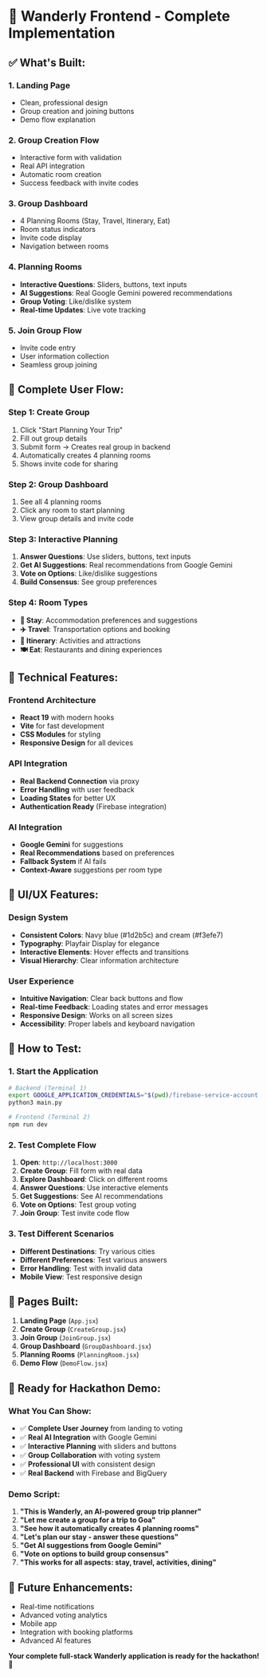 # 🚀 Wanderly Frontend - Complete Implementation

## ✅ **What's Built:**

### **1. Landing Page**
- Clean, professional design
- Group creation and joining buttons
- Demo flow explanation

### **2. Group Creation Flow**
- Interactive form with validation
- Real API integration
- Automatic room creation
- Success feedback with invite codes

### **3. Group Dashboard**
- 4 Planning Rooms (Stay, Travel, Itinerary, Eat)
- Room status indicators
- Invite code display
- Navigation between rooms

### **4. Planning Rooms**
- **Interactive Questions**: Sliders, buttons, text inputs
- **AI Suggestions**: Real Google Gemini powered recommendations
- **Group Voting**: Like/dislike system
- **Real-time Updates**: Live vote tracking

### **5. Join Group Flow**
- Invite code entry
- User information collection
- Seamless group joining

## 🎯 **Complete User Flow:**

### **Step 1: Create Group**
1. Click "Start Planning Your Trip"
2. Fill out group details
3. Submit form → Creates real group in backend
4. Automatically creates 4 planning rooms
5. Shows invite code for sharing

### **Step 2: Group Dashboard**
1. See all 4 planning rooms
2. Click any room to start planning
3. View group details and invite code

### **Step 3: Interactive Planning**
1. **Answer Questions**: Use sliders, buttons, text inputs
2. **Get AI Suggestions**: Real recommendations from Google Gemini
3. **Vote on Options**: Like/dislike suggestions
4. **Build Consensus**: See group preferences

### **Step 4: Room Types**
- **🏨 Stay**: Accommodation preferences and suggestions
- **✈️ Travel**: Transportation options and booking
- **📅 Itinerary**: Activities and attractions
- **🍽️ Eat**: Restaurants and dining experiences

## 🔧 **Technical Features:**

### **Frontend Architecture**
- **React 19** with modern hooks
- **Vite** for fast development
- **CSS Modules** for styling
- **Responsive Design** for all devices

### **API Integration**
- **Real Backend Connection** via proxy
- **Error Handling** with user feedback
- **Loading States** for better UX
- **Authentication Ready** (Firebase integration)

### **AI Integration**
- **Google Gemini** for suggestions
- **Real Recommendations** based on preferences
- **Fallback System** if AI fails
- **Context-Aware** suggestions per room type

## 🎨 **UI/UX Features:**

### **Design System**
- **Consistent Colors**: Navy blue (#1d2b5c) and cream (#f3efe7)
- **Typography**: Playfair Display for elegance
- **Interactive Elements**: Hover effects and transitions
- **Visual Hierarchy**: Clear information architecture

### **User Experience**
- **Intuitive Navigation**: Clear back buttons and flow
- **Real-time Feedback**: Loading states and error messages
- **Responsive Design**: Works on all screen sizes
- **Accessibility**: Proper labels and keyboard navigation

## 🚀 **How to Test:**

### **1. Start the Application**
```bash
# Backend (Terminal 1)
export GOOGLE_APPLICATION_CREDENTIALS="$(pwd)/firebase-service-account.json"
python3 main.py

# Frontend (Terminal 2)
npm run dev
```

### **2. Test Complete Flow**
1. **Open**: `http://localhost:3000`
2. **Create Group**: Fill form with real data
3. **Explore Dashboard**: Click on different rooms
4. **Answer Questions**: Use interactive elements
5. **Get Suggestions**: See AI recommendations
6. **Vote on Options**: Test group voting
7. **Join Group**: Test invite code flow

### **3. Test Different Scenarios**
- **Different Destinations**: Try various cities
- **Different Preferences**: Test various answers
- **Error Handling**: Test with invalid data
- **Mobile View**: Test responsive design

## 📱 **Pages Built:**

1. **Landing Page** (`App.jsx`)
2. **Create Group** (`CreateGroup.jsx`)
3. **Join Group** (`JoinGroup.jsx`)
4. **Group Dashboard** (`GroupDashboard.jsx`)
5. **Planning Rooms** (`PlanningRoom.jsx`)
6. **Demo Flow** (`DemoFlow.jsx`)

## 🎯 **Ready for Hackathon Demo:**

### **What You Can Show:**
- ✅ **Complete User Journey** from landing to voting
- ✅ **Real AI Integration** with Google Gemini
- ✅ **Interactive Planning** with sliders and buttons
- ✅ **Group Collaboration** with voting system
- ✅ **Professional UI** with consistent design
- ✅ **Real Backend** with Firebase and BigQuery

### **Demo Script:**
1. **"This is Wanderly, an AI-powered group trip planner"**
2. **"Let me create a group for a trip to Goa"**
3. **"See how it automatically creates 4 planning rooms"**
4. **"Let's plan our stay - answer these questions"**
5. **"Get AI suggestions from Google Gemini"**
6. **"Vote on options to build group consensus"**
7. **"This works for all aspects: stay, travel, activities, dining"**

## 🔮 **Future Enhancements:**
- Real-time notifications
- Advanced voting analytics
- Mobile app
- Integration with booking platforms
- Advanced AI features

**Your complete full-stack Wanderly application is ready for the hackathon! 🎉**




